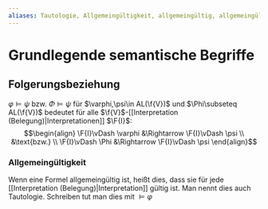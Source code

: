 ```yaml
---
aliases: Tautologie, Allgemeingültigkeit, allgemeingültig, allgemeingültige
---
```

$\newcommand{\f}[1]{\mathcal{#1}}$$\newcommand{\F}[1]{\mathfrak{#1}}$$\newcommand{\b}[1]{\mathbb{#1}}$
# Grundlegende semantische Begriffe 
## Folgerungsbeziehung
$\varphi \vDash \psi$ bzw. $\Phi \vDash \psi$ für $\varphi,\psi\in AL(\f{V})$ und $\Phi\subseteq AL(\f{V})$ bedeutet für alle $\f{V}$-[[Interpretation (Belegung)|Interpretationen]] $\F{I}$:
$$\begin{align}
\F{I}\vDash \varphi &\Rightarrow \F{I}\vDash \psi \\
&\text{bzw.} \\
\F{I}\vDash \Phi &\Rightarrow \F{I}\vDash \psi
\end{align}$$
### Allgemeingültigkeit
Wenn eine Formel allgemeingültig ist, heißt dies, dass sie für jede [[Interpretation (Belegung)|Interpretation]] gültig ist. Man nennt dies auch Tautologie.
Schreiben tut man dies mit $\vDash \varphi$ 